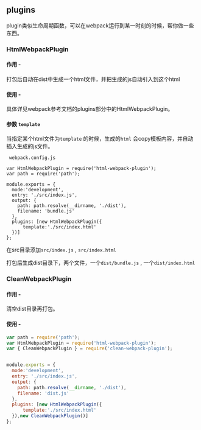 ## plugins

plugin类似生命周期函数，可以在webpack运行到某一时刻的时候，帮你做一些东西。

### HtmlWebpackPlugin

#### 作用 - 

打包后自动在dist中生成一个html文件，并把生成的js自动引入到这个html

#### 使用 -

具体详见webpack参考文档的plugins部分中的HtmlWebpackPlugin。

#### 参数 `template`

当指定某个html文件为`template` 的时候，生成的`html` 会copy模板内容，并自动插入生成的js文件。

` webpack.config.js`

```
var HtmlWebpackPlugin = require('html-webpack-plugin');
var path = require('path');

module.exports = {
  mode:'development',
  entry: './src/index.js',
  output: {
    path: path.resolve(__dirname, './dist'),
    filename: 'bundle.js'
  },
  plugins: [new HtmlWebpackPlugin({
      template:'./src/index.html'
  })]
};
```

在src目录添加`src/index.js` , `src/index.html`

打包后生成dist目录下，两个文件，一个`dist/bundle.js` , 一个`dist/index.html`

### CleanWebpackPlugin

#### 作用 -

清空dist目录再打包。

#### 使用 -

```js
var path = require('path');
var HtmlWebpackPlugin = require('html-webpack-plugin');
var { CleanWebpackPlugin } = require('clean-webpack-plugin');


module.exports = {
  mode:'development',
  entry: './src/index.js',
  output: {
    path: path.resolve(__dirname, './dist'),
    filename: 'dist.js'
  },
  plugins: [new HtmlWebpackPlugin({
      template:'./src/index.html'
  }),new CleanWebpackPlugin()]
};
```



